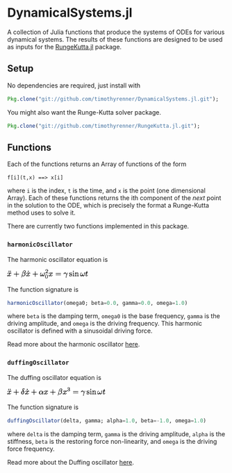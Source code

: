 # DynamicalSystems.jl

A collection of Julia functions that produce the systems of ODEs for various dynamical systems.
The results of these functions are designed to be used as inputs for the [RungeKutta.jl](https://github.com/timothyrenner/RungeKutta.jl) package.

## Setup

No dependencies are required, just install with

```julia
Pkg.clone("git://github.com/timothyrenner/DynamicalSystems.jl.git");
```

You might also want the Runge-Kutta solver package.

```julia
Pkg.clone("git://github.com/timothyrenner/RungeKutta.jl.git");
```

## Functions

Each of the functions returns an Array of functions of the form

	f[i](t,x) ==> x[i]

where `i` is the index, `t` is the time, and `x` is the point (one dimensional Array).
Each of these functions returns the ith component of the _next_ point in the solution to the ODE, which is precisely the format a Runge-Kutta method uses to solve it.

There are currently two functions implemented in this package.

### `harmonicOscillator`

The harmonic oscillator equation is

![harmonicOscillator](doc/equations/harmonicOscillator.png)

The function signature is

```julia
harmonicOscillator(omega0; beta=0.0, gamma=0.0, omega=1.0)
```

where `beta` is the damping term, `omega0` is the base frequency, `gamma` is the driving amplitude, and `omega` is the driving frequency.
This harmonic oscillator is defined with a sinusoidal driving force.

Read more about the harmonic oscillator [here](http://en.wikipedia.org/wiki/Harmonic_oscillator).

### `duffingOscillator`

The duffing oscillator equation is

![duffingOscillator](doc/equations/duffingOscillator.png)

The function signature is

```julia
duffingOscillator(delta, gamma; alpha=1.0, beta=-1.0, omega=1.0)
 ```
 
 where `delta` is the damping term, `gamma` is the driving amplitude, `alpha` is the stiffness, `beta` is the restoring force non-linearity, and `omega` is the driving force frequency.
 
 Read more about the Duffing oscillator [here](http://en.wikipedia.org/wiki/Duffing_equation). 